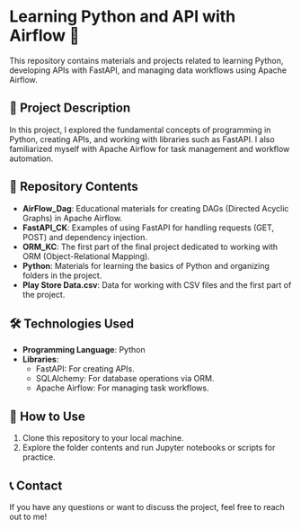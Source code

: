 # Learning Python and API with Airflow 🚀

This repository contains materials and projects related to learning Python, developing APIs with FastAPI, and managing data workflows using Apache Airflow.

## 📌 Project Description
In this project, I explored the fundamental concepts of programming in Python, creating APIs, and working with libraries such as FastAPI. I also familiarized myself with Apache Airflow for task management and workflow automation.

## 📂 Repository Contents
- **AirFlow_Dag**: Educational materials for creating DAGs (Directed Acyclic Graphs) in Apache Airflow.
- **FastAPI_CK**: Examples of using FastAPI for handling requests (GET, POST) and dependency injection.
- **ORM_KC**: The first part of the final project dedicated to working with ORM (Object-Relational Mapping).
- **Python**: Materials for learning the basics of Python and organizing folders in the project.
- **Play Store Data.csv**: Data for working with CSV files and the first part of the project.

## 🛠 Technologies Used
- **Programming Language**: Python
- **Libraries**:
  - FastAPI: For creating APIs.
  - SQLAlchemy: For database operations via ORM.
  - Apache Airflow: For managing task workflows.

## 🎯 How to Use
1. Clone this repository to your local machine.
2. Explore the folder contents and run Jupyter notebooks or scripts for practice.

## 📞 Contact
If you have any questions or want to discuss the project, feel free to reach out to me!
